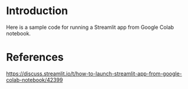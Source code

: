# Introduction

Here is a sample code for running a Streamlit app from Google Colab notebook.

# References
https://discuss.streamlit.io/t/how-to-launch-streamlit-app-from-google-colab-notebook/42399

